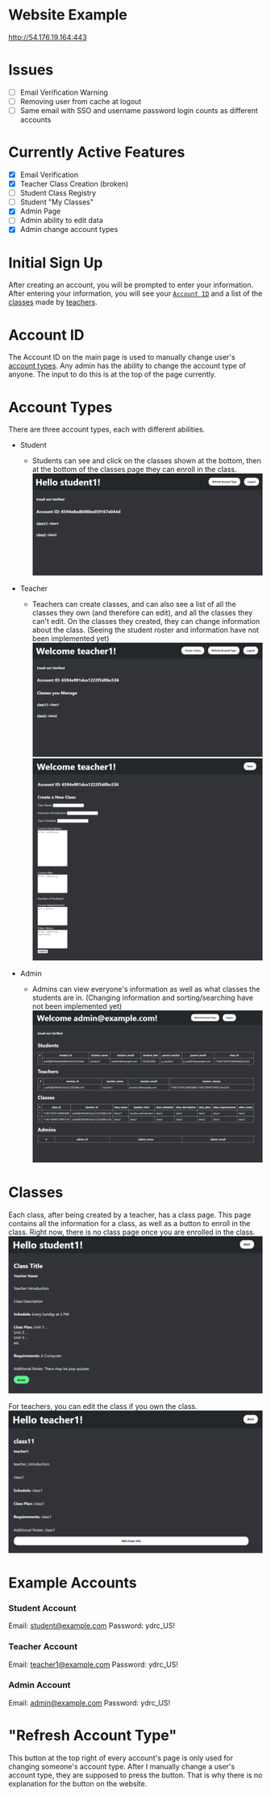 # Website Example
http://54.176.19.164:443

# Issues
- [ ] Email Verification Warning
- [ ] Removing user from cache at logout
- [ ] Same email with SSO and username password login counts as different accounts
# Currently Active Features

- [x] Email Verification
- [x] Teacher Class Creation (broken)
- [ ] Student Class Registry
- [ ] Student "My Classes"
- [x] Admin Page
- [ ] Admin ability to edit data
- [x] Admin change account types

# Initial Sign Up 
After creating an account, you will be prompted to enter your information. After entering your information, you will see your [`Account ID`](#account-id) and a list of the [classes](#classes) made by [teachers](#account-types).

# Account ID

The Account ID on the main page is used to manually change user's [account types](#account-types). Any admin has the ability to change the account type of anyone. The input to do this is at the top of the page currently.

# Account Types

There are three account types, each with different abilities.

- Student
  - Students can see and click on the classes shown at the bottom, then at the bottom of the classes page they can enroll in the class.
![Example Student Page](docs/student_page.png)

- Teacher
  - Teachers can create classes, and can also see a list of all the classes they own (and therefore can edit), and all the classes they can't edit. On the classes they created, they can change information about the class. (Seeing the student roster and information have not been implemented yet)
![Example Teacher Page](docs/teacher_page.png)
![Example Class Creation Page](docs/create_a_class.png)

- Admin
  - Admins can view everyone's information as well as what classes the students are in. (Changing information and sorting/searching have not been implemented yet)
![Example Admin Page](docs/admin_page.png)

# Classes

Each class, after being created by a teacher, has a class page. This page contains all the information for a class, as well as a button to enroll in the class. Right now, there is no class page once you are enrolled in the class.
![Example Class Page](docs/class_page.png)

For teachers, you can edit the class if you own the class.
![Example Teacher Class Page](docs/teacher_class_page.png)

# Example Accounts

### Student Account

Email: student@example.com
Password: ydrc_US!

### Teacher Account

Email: teacher1@example.com
Password: ydrc_US!

### Admin Account

Email: admin@example.com
Password: ydrc_US!

# "Refresh Account Type"

This button at the top right of every account's page is only used for changing someone's account type. After I manually change a user's account type, they are supposed to press the button. That is why there is no explanation for the button on the website.
